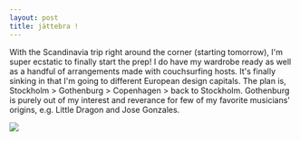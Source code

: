 ```yaml
---
layout: post
title: jättebra !
---
```


With the Scandinavia trip right around the corner (starting tomorrow), I'm super ecstatic to finally start the prep! 
I do have my wardrobe ready as well as a handful of arrangements made with couchsurfing hosts. It's finally sinking in that I'm going to different European design capitals. The plan is, Stockholm > Gothenburg > Copenhagen > back to Stockholm. Gothenburg is purely out of my interest and reverance for few of my favorite musicians' origins, e.g. Little Dragon and Jose Gonzales.

<img src="http://photos-b.ak.instagram.com/hphotos-ak-xaf1/10724740_283831995139561_512966997_n.jpg" />



